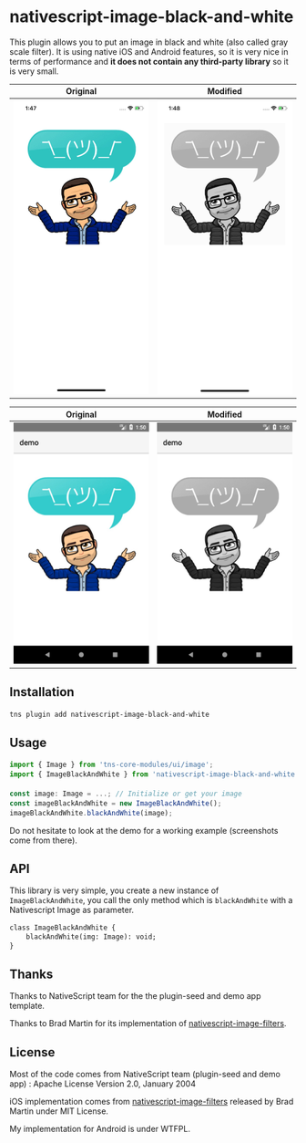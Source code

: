 # nativescript-image-black-and-white

This plugin allows you to put an image in black and white (also called gray scale filter). It is using native iOS and Android features, so it is very nice in terms of performance and **it does not contain any third-party library** so it is very small.

Original             |  Modified
:-------------------------:|:-------------------------:
<img src="https://github.com/fthuin/nativescript-image-black-and-white/blob/master/screenshots/ios_before.jpg" alt="ios-before" width="250">  |  <img src="https://github.com/fthuin/nativescript-image-black-and-white/blob/master/screenshots/ios_after.jpg" alt="ios-after" width="250">


Original             |  Modified
:-------------------------:|:-------------------------:
<img src="https://github.com/fthuin/nativescript-image-black-and-white/blob/master/screenshots/android_before.jpg" alt="android-before" width="250"> | <img src="https://github.com/fthuin/nativescript-image-black-and-white/blob/master/screenshots/android_after.jpg" alt="android-after" width="250">

## Installation

```bash
tns plugin add nativescript-image-black-and-white
```

## Usage

```typescript
import { Image } from 'tns-core-modules/ui/image';
import { ImageBlackAndWhite } from 'nativescript-image-black-and-white';

const image: Image = ...; // Initialize or get your image
const imageBlackAndWhite = new ImageBlackAndWhite();
imageBlackAndWhite.blackAndWhite(image);
```

Do not hesitate to look at the demo for a working example (screenshots come from there).

## API

This library is very simple, you create a new instance of `ImageBlackAndWhite`, you call the only method which is `blackAndWhite` with a Nativescript Image as parameter.

```
class ImageBlackAndWhite {
    blackAndWhite(img: Image): void;
}
```

## Thanks

Thanks to NativeScript team for the the plugin-seed and demo app template.

Thanks to Brad Martin for its implementation of [nativescript-image-filters](https://github.com/bradmartin/nativescript-image-filters).

## License

Most of the code comes from NativeScript team (plugin-seed and demo app) :
Apache License Version 2.0, January 2004

iOS implementation comes from [nativescript-image-filters](https://github.com/bradmartin/nativescript-image-filters) released by Brad Martin under MIT License.

My implementation for Android is under WTFPL.
